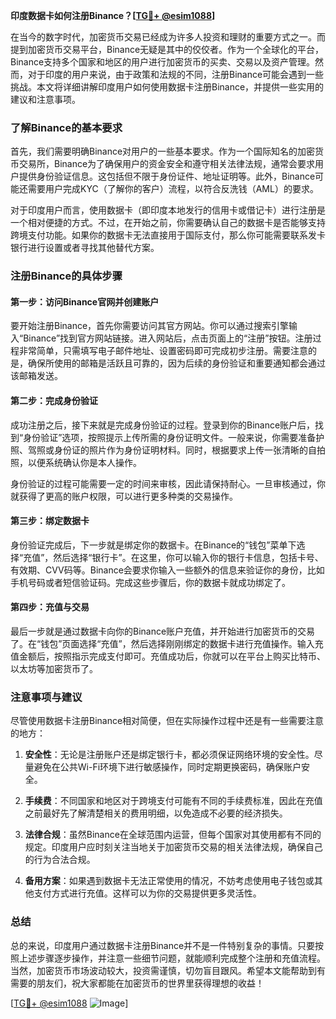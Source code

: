 **印度数据卡如何注册Binance？[[TG💪+ @esim1088](https://t.me/s/esim1088)]**

在当今的数字时代，加密货币交易已经成为许多人投资和理财的重要方式之一。而提到加密货币交易平台，Binance无疑是其中的佼佼者。作为一个全球化的平台，Binance支持多个国家和地区的用户进行加密货币的买卖、交易以及资产管理。然而，对于印度的用户来说，由于政策和法规的不同，注册Binance可能会遇到一些挑战。本文将详细讲解印度用户如何使用数据卡注册Binance，并提供一些实用的建议和注意事项。

### 了解Binance的基本要求

首先，我们需要明确Binance对用户的一些基本要求。作为一个国际知名的加密货币交易所，Binance为了确保用户的资金安全和遵守相关法律法规，通常会要求用户提供身份验证信息。这包括但不限于身份证件、地址证明等。此外，Binance可能还需要用户完成KYC（了解你的客户）流程，以符合反洗钱（AML）的要求。

对于印度用户而言，使用数据卡（即印度本地发行的信用卡或借记卡）进行注册是一个相对便捷的方式。不过，在开始之前，你需要确认自己的数据卡是否能够支持跨境支付功能。如果你的数据卡无法直接用于国际支付，那么你可能需要联系发卡银行进行设置或者寻找其他替代方案。

### 注册Binance的具体步骤

#### 第一步：访问Binance官网并创建账户

要开始注册Binance，首先你需要访问其官方网站。你可以通过搜索引擎输入“Binance”找到官方网站链接。进入网站后，点击页面上的“注册”按钮。注册过程非常简单，只需填写电子邮件地址、设置密码即可完成初步注册。需要注意的是，确保所使用的邮箱是活跃且可靠的，因为后续的身份验证和重要通知都会通过该邮箱发送。

#### 第二步：完成身份验证

成功注册之后，接下来就是完成身份验证的过程。登录到你的Binance账户后，找到“身份验证”选项，按照提示上传所需的身份证明文件。一般来说，你需要准备护照、驾照或身份证的照片作为身份证明材料。同时，根据要求上传一张清晰的自拍照，以便系统确认你是本人操作。

身份验证的过程可能需要一定的时间来审核，因此请保持耐心。一旦审核通过，你就获得了更高的账户权限，可以进行更多种类的交易操作。

#### 第三步：绑定数据卡

身份验证完成后，下一步就是绑定你的数据卡。在Binance的“钱包”菜单下选择“充值”，然后选择“银行卡”。在这里，你可以输入你的银行卡信息，包括卡号、有效期、CVV码等。Binance会要求你输入一些额外的信息来验证你的身份，比如手机号码或者短信验证码。完成这些步骤后，你的数据卡就成功绑定了。

#### 第四步：充值与交易

最后一步就是通过数据卡向你的Binance账户充值，并开始进行加密货币的交易了。在“钱包”页面选择“充值”，然后选择刚刚绑定的数据卡进行充值操作。输入充值金额后，按照指示完成支付即可。充值成功后，你就可以在平台上购买比特币、以太坊等加密货币了。

### 注意事项与建议

尽管使用数据卡注册Binance相对简便，但在实际操作过程中还是有一些需要注意的地方：

1. **安全性**：无论是注册账户还是绑定银行卡，都必须保证网络环境的安全性。尽量避免在公共Wi-Fi环境下进行敏感操作，同时定期更换密码，确保账户安全。
   
2. **手续费**：不同国家和地区对于跨境支付可能有不同的手续费标准，因此在充值之前最好先了解清楚相关的费用明细，以免造成不必要的经济损失。

3. **法律合规**：虽然Binance在全球范围内运营，但每个国家对其使用都有不同的规定。印度用户应时刻关注当地关于加密货币交易的相关法律法规，确保自己的行为合法合规。

4. **备用方案**：如果遇到数据卡无法正常使用的情况，不妨考虑使用电子钱包或其他支付方式进行充值。这样可以为你的交易提供更多灵活性。

### 总结

总的来说，印度用户通过数据卡注册Binance并不是一件特别复杂的事情。只要按照上述步骤逐步操作，并注意一些细节问题，就能顺利完成整个注册和充值流程。当然，加密货币市场波动较大，投资需谨慎，切勿盲目跟风。希望本文能帮助到有需要的朋友们，祝大家都能在加密货币的世界里获得理想的收益！

[[TG💪+ @esim1088](https://t.me/s/esim1088) ![Image](https://i.postimg.cc/4NQfJmqS/Snipaste-2025-05-13-00-14-12.png)]